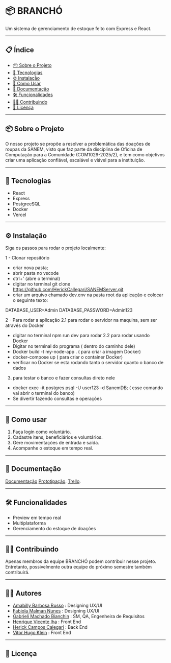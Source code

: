 # 📦 BRANCHÓ

Um sistema de gerenciamento de estoque feito com Express e React. 

---

## 📋 Índice

- [📦 Sobre o Projeto](#-sobre-o-projeto)
- [🚀 Tecnologias](#-tecnologias)
- [⚙️ Instalação](#️-instalação)
- [🧪 Como Usar](#-como-usar)
- [📄 Documentação](#-documentação-)
- [🛠 Funcionalidades](#-funcionalidades)
- [🧑‍💻 Contribuindo](#-contribuindo)
- [📄 Licença](#-licença)

---

## 📦 Sobre o Projeto

O nosso projeto se propõe a resolver a problemática das doações de roupas da SANEM, visto que faz parte da disciplina de Oficina de Computação para a Comunidade (COM1029-2025/2), e tem como objetivos criar uma aplicação confiável, escalável e viável para a instituição.

---

## 🚀 Tecnologias

- React
- Express
- PostgreeSQL
- Docker
- Vercel

---

## ⚙️ Instalação

Siga os passos para rodar o projeto localmente:

1 - Clonar repositório 

- criar nova pasta;
- abrir pasta no vscode
- ctrl+' (abre o terminal)
- digitar no terminal git clone https://github.com/HerickCallegari/SANEMServer.git
- criar um arquivo chamado dev.env na pasta root da aplicação e colocar o seguinte texto:

DATABASE_USER=Admin
DATABASE_PASSWORD=Admin123
   

2 - Para rodar a aplicação 
 2.1 para rodar o servidor na maquina, sem ser através do Docker 
  - digitar no terminal npm run dev para rodar 
 2.2 para rodar usando Docker
  - Digitar no terminal do programa ( dentro do caminho dele)
  - Docker build -t my-node-app .   ( para criar a imagem Docker)
  - docker-compose up               ( para criar o container Docker)
  - verificar no Docker se esta rodando tanto o servidor quanto o banco de dados
3. para testar o banco e fazer consultas direto nele
  - docker exec -it postgres psql -U user123 -d SanemDB; ( esse comando vai abrir o terminal do banco)
  - Se divertir fazendo consultas e operações

---

## 🧪 Como usar

1. Faça login como voluntário.
2. Cadastre itens, beneficiários e voluntários.
3. Gere movimentações de entrada e saída.
4. Acompanhe o estoque em tempo real.

---
## 📄 Documentação

[Documentação](https://docs.google.com/document/d/1AAftUtZLdgNcrAR81hu4ujMgPfKsgk5sTsIFrUFoR6M/edit?usp=sharing)
[Prototipação](https://www.figma.com/design/Nw6ZMXU4QDHtnW0xVftRn1/Untitled?node-id=0-1&t=Ecz3DBGmvg3mjTuf-1).
[Trello](https://trello.com/invite/b/67e30a8d5b7a21524c2541ac/ATTI536628c2633e8b3c378224e702e822b7F186A0A2/brancho).

---

## 🛠 Funcionalidades

- Preview em tempo real
- Multiplataforma
- Gerenciamento do estoque de doações

---

## 🧑‍💻 Contribuindo

Apenas membros da equipe BRANCHÓ podem contribuir nesse projeto. Entretanto, possivelmente outra equipe do próximo semestre também contribuirá.

---

## 🙋‍♀️ Autores

- [Amabilly Barbosa Russo](https://github.com/ambarussian) : Designing UX/UI
- [Fabiola Malman Nunes](https://github.com/FabiolaMnss) : Designing UX/UI
- [Gabrieli Machado Bianchin](https://github.com/GabrieliMachadoBianchin) : SM, QA, Engenheira de Requisitos
- [Henrique Vicente Iha](https://github.com/catchdark) : Front End 
- [Herick Campos Calegari](https://github.com/HerickCallegari) : Back End
- [Vitor Hugo Klein](https://github.com/Vitor-Klein) : Front End

---

## 📄 Licença 
